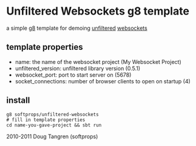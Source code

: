 # Unfiltered Websockets g8 template

a simple [g8](https://github.com/n8han/giter8#readme) template for demoing [unfiltered](https://github.com/unfiltered/unfiltered#readme) [websockets](https://github.com/unfiltered/Unfiltered/tree/master/netty-websockets/#readme)

## template properties

* name: the name of the websocket project (My Websocket Project)
* unfiltered_version: unfiltered library version (0.5.1)
* websocket_port: port to start server on (5678)
* socket_connections: number of browser clients to open on startup (4)

## install

    g8 softprops/unfiltered-websockets
    # fill in template properties
    cd name-you-gave-project && sbt run

2010-2011 Doug Tangren (softprops)
